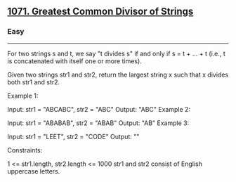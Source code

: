 <h2><a href=["https://leetcode.com/problems/isomorphic-strings/"](https://leetcode.com/problems/greatest-common-divisor-of-strings/description/?envType=study-plan-v2&envId=leetcode-75)>1071. Greatest Common Divisor of Strings</a></h2><h3>Easy</h3><hr><div><p>

For two strings s and t, we say "t divides s" if and only if s = t + ... + t (i.e., t is concatenated with itself one or more times).

Given two strings str1 and str2, return the largest string x such that x divides both str1 and str2.
 

Example 1:

Input: str1 = "ABCABC", str2 = "ABC"
Output: "ABC"
Example 2:

Input: str1 = "ABABAB", str2 = "ABAB"
Output: "AB"
Example 3:

Input: str1 = "LEET", str2 = "CODE"
Output: ""
 

Constraints:

1 <= str1.length, str2.length <= 1000
str1 and str2 consist of English uppercase letters.
